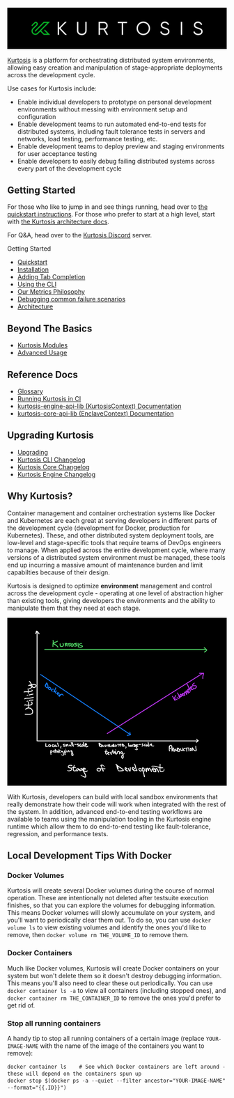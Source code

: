 ![](./images/horizontal-logo.jpg)

[Kurtosis](https://www.kurtosistech.com) is a platform for orchestrating distributed system environments, allowing easy creation and manipulation of stage-appropriate deployments across the development cycle.

Use cases for Kurtosis include:
* Enable individual developers to prototype on personal development environments without messing with environment setup and configuration
* Enable development teams to run automated end-to-end tests for distributed systems, including fault tolerance tests in servers and networks, load testing, performance testing, etc.
* Enable development teams to deploy preview and staging environments for user acceptance testing
* Enable developers to easily debug failing distributed systems across every part of the development cycle

Getting Started
---------------
For those who like to jump in and see things running, head over to [the quickstart instructions][quickstart]. For those who prefer to start at a high level, start with [the Kurtosis architecture docs][architecture].

For Q&A, head over to the [Kurtosis Discord](https://discord.gg/6Jjp9c89z9) server.

Getting Started
* [Quickstart][quickstart]
* [Installation][installation-and-upgrading]
* [Adding Tab Completion][adding-tab-completion]
* [Using the CLI][using-the-cli]
* [Our Metrics Philosophy][metrics-philosophy]
* [Debugging common failure scenarios](./debugging-failed-tests.md)
* [Architecture][architecture]

Beyond The Basics
-----------------
* [Kurtosis Modules](./modules.md)
* [Advanced Usage](./advanced-usage.md)

Reference Docs
--------------
* [Glossary](./glossary.md)
* [Running Kurtosis in CI](./running-in-ci.md)
* [kurtosis-engine-api-lib (KurtosisContext) Documentation](./kurtosis-engine-server/lib-documentation)
* [kurtosis-core-api-lib (EnclaveContext) Documentation](./kurtosis-core/lib-documentation)

Upgrading Kurtosis
------------------
* [Upgrading][installation-and-upgrading]
* [Kurtosis CLI Changelog](./kurtosis-cli/changelog)
* [Kurtosis Core Changelog](./kurtosis-core/changelog)
* [Kurtosis Engine Changelog](./kurtosis-engine-server/changelog)

Why Kurtosis?
-------------

Container management and container orchestration systems like Docker and Kubernetes are each great at serving developers in different parts of the development cycle (development for Docker, production for Kubernetes). These, and other distributed system deployment tools, are low-level and stage-specific tools that require teams of DevOps engineers to manage. When applied across the entire development cycle, where many versions of a distributed system environment must be managed, these tools end up incurring a massive amount of maintenance burden and limit capabilties because of their design.

Kurtosis is designed to optimize **environment** management and control across the development cycle - operating at one level of abstraction higher than existing tools, giving developers the environments and the ability to manipulate them that they need at each stage.

![](./images/kurtosis-utility.png)

With Kurtosis, developers can build with local sandbox environments that really demonstrate how their code will work when integrated with the rest of the system. In addition, advanced end-to-end testing workflows are available to teams using the manipulation tooling in the Kurtosis engine runtime which allow them to do end-to-end testing like fault-tolerance, regression, and performance tests.


Local Development Tips With Docker
----------------------
### Docker Volumes
Kurtosis will create several Docker volumes during the course of normal operation. These are intentionally not deleted after testsuite execution finishes, so that you can explore the volumes for debugging information. This means Docker volumes will slowly accumulate on your system, and you'll want to periodically clear them out. To do so, you can use `docker volume ls` to view existing volumes and identify the ones you'd like to remove, then `docker volume rm THE_VOLUME_ID` to remove them.

### Docker Containers
Much like Docker volumes, Kurtosis will create Docker containers on your system but won't delete them so it doesn't destroy debugging information. This means you'll also need to clear these out periodically. You can use `docker container ls -a` to view all containers (including stopped ones), and `docker container rm THE_CONTAINER_ID` to remove the ones you'd prefer to get rid of.

### Stop all running containers
A handy tip to stop all running containers of a certain image (replace `YOUR-IMAGE-NAME` with the name of the image of the containers you want to remove):

```
docker container ls    # See which Docker containers are left around - these will depend on the containers spun up
docker stop $(docker ps -a --quiet --filter ancestor="YOUR-IMAGE-NAME" --format="{{.ID}}")
```

[quickstart]: https://github.com/kurtosis-tech/kurtosis-onboarding-experience/tree/master#kurtosis-ethereum-quickstart
[adding-tab-completion]: ./adding-tab-completion.md
[metrics-philosophy]: ./metrics-philosophy.md
[architecture]: ./architecture.md
[installation-and-upgrading]: ./installation.md
[using-the-cli]: ./using-the-cli.md
